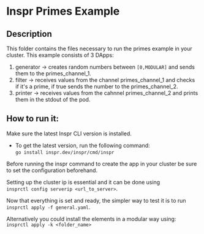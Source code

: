 # Inspr Primes Example

## Description

This folder contains the files necessary to run the primes example in your cluster. This example consists of 3 DApps:

1. generator -> creates random numbers between `[0,MODULAR]` and sends them to the primes_channel_1.
2. filter -> receives values from the channel primes_channel_1 and checks if it's a prime, if true sends the number to the primes_channel_2.
3. printer -> receives values from the cahnnel primes_channel_2 and prints them in the stdout of the pod.

## How to run it:

Make sure the latest Inspr CLI version is installed.

- To get the latest version, run the following command:  
  `go install inspr.dev/inspr/cmd/inspr`

Before running the inspr command to create the app in your cluster be sure to set the configuration beforehand.

Setting up the cluster ip is essential and it can be done using \
 `insprctl config serverip <url_to_server>`.

Now that everything is set and ready, the simpler way to test it is to run \
`insprctl apply -f general.yaml`.

Alternatively you could install the elements in a modular way using:\
`insprctl apply -k <folder_name>`

